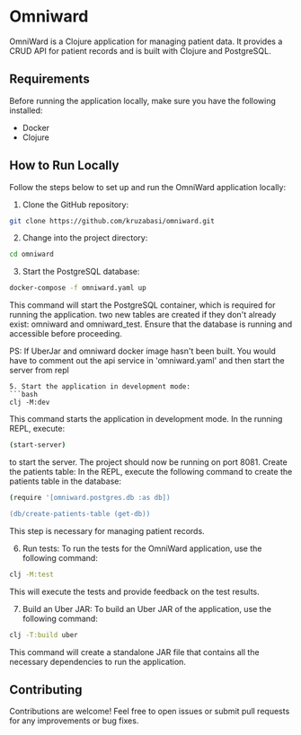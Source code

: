 # Omniward

OmniWard is a Clojure application for managing patient data. It provides a CRUD API for patient records and is built with Clojure and PostgreSQL.

## Requirements

Before running the application locally, make sure you have the following installed:

* Docker
* Clojure

## How to Run Locally

Follow the steps below to set up and run the OmniWard application locally:

1. Clone the GitHub repository:
```bash
git clone https://github.com/kruzabasi/omniward.git
```
2. Change into the project directory:
```bash
cd omniward
```
3. Start the PostgreSQL database:
```bash
docker-compose -f omniward.yaml up
```
This command will start the PostgreSQL container, which is required for running the application.
two new tables are created if they don't already exist: omniward and omniward_test.
Ensure that the database is running and accessible before proceeding.

PS: If UberJar and omniward docker image hasn't been built. 
You would have to comment out the api service in 'omniward.yaml' and then start the server from repl
```
5. Start the application in development mode:
```bash
clj -M:dev
```
This command starts the application in development mode. 
In the running REPL, execute:
```bash
(start-server)
```
to start the server. The project should now be running on port 8081.
Create the patients table:
In the REPL, execute the following command to create the patients table in the database:
```bash
(require '[omniward.postgres.db :as db])

(db/create-patients-table (get-db))
```
This step is necessary for managing patient records.

6. Run tests:
To run the tests for the OmniWard application, use the following command:
```bash
clj -M:test
```
This will execute the tests and provide feedback on the test results.

7. Build an Uber JAR:
To build an Uber JAR of the application, use the following command:
```bash
clj -T:build uber
```
This command will create a standalone JAR file that contains all the necessary dependencies to run the application.

## Contributing

Contributions are welcome! Feel free to open issues or submit pull requests for any improvements or bug fixes.
